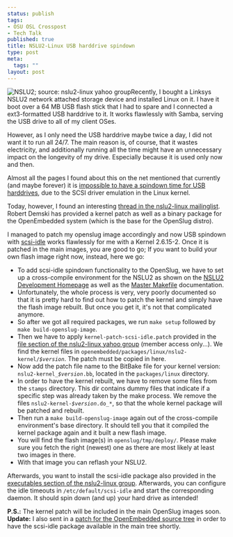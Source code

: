 ```yaml
--- 
status: publish
tags: 
- OSU OSL Crosspost
- Tech Talk
published: true
title: NSLU2-Linux USB harddrive spindown
type: post
meta: 
  tags: ""
layout: post
---
```

<img src='/uploads/thumb-nslu2-Size-In-Context.jpg' alt='NSLU2; source: nslu2-linux yahoo group' class="alignright" />Recently, I bought a Linksys NSLU2 network attached storage device and installed Linux on it. I have it boot over a 64 MB USB flash stick that I had to spare and I connected a ext3-formatted USB harddrive to it. It works flawlessly with Samba, serving the USB drive to all of my client OSes.

However, as I only need the USB harddrive maybe twice a day, I did not want it to run all 24/7. The main reason is, of course, that it wastes electricity, and additionally running all the time might have an unnecessary impact on the longevity of my drive. Especially because it is used only now and then.

Almost all the pages I found about this on the net mentioned that currently (and maybe forever) it is <a href="http://www.nslu2-linux.org/wiki/FAQ/SpinDownUSBHarddisks">impossible to have a spindown time for USB harddrives</a>, due to the SCSI driver emulation in the Linux kernel.

Today, however, I found an interesting <a href="http://groups.yahoo.com/group/nslu2-linux/message/8282">thread in the nslu2-linux mailinglist</a>. Robert Demski has provided a kernel patch as well as a binary package for the OpenEmbedded system (which is the base for the OpenSlug distro).

I managed to patch my openslug image accordingly and now USB spindown with <a href="http://www.lost-habit.com/scsi.html">scsi-idle</a> works flawlessly for me with a Kernel 2.6.15-2. Once it is patched in the main images, you are good to go; If you want to build your own flash image right now, instead, here we go:
<!--more-->
<ul>
	<li>To add scsi-idle spindown functionality to the OpenSlug, we have to set up a cross-compile environment for the NSLU2 as shown on the <a href="http://www.nslu2-linux.org/wiki/Development/HomePage">NSLU2 Development Homepage</a> as well as the <a href="http://www.nslu2-linux.org/wiki/Development/MasterMakefile">Master Makefile</a> documentation.</li>
	<li>Unfortunately, the whole process is very, very poorly documented so that it is pretty hard to find out how to patch the kernel and simply have the flash image rebuilt. But once you get it, it's not that complicated anymore.</li>
	<li>So after we got all required packages, we run <code>make setup</code> followed by <code>make build-openslug-image</code>.</li>
	<li>Then we have to apply <code>kernel-patch-scsi-idle.patch</code> provided in the <a href="http://groups.yahoo.com/group/nslu2-linux/files/Custom%20Executables/">file section of the nslu2-linux yahoo group</a> (member access only...). We find the kernel files in <code>openembedded/packages/linux/nslu2-kernel/<em>$version</em></code>. The patch must be copied in here.</li>
	<li>Now add the patch file name to the BitBake file for your kernel version: <code>nslu2-kernel_<em>$version</em>.bb</code>, located in the <code>packages/linux</code> directory.</li>
	<li>In order to have the kernel rebuilt, we have to remove some files from the <code>stamps</code> directory. This dir contains dummy files that indicate if a specific step was already taken by the make process. We remove the files <code>nslu2-kernel-<em>$version</em>.do_*</code>, so that the whole kernel package will be patched and rebuilt.</li>
	<li>Then run a <code>make build-openslug-image</code> again out of the cross-compile environment's base directory. It should tell you that it compiled the kernel package again and it built a new flash image.</li>
	<li>You will find the flash image(s) in <code>openslug/tmp/deploy/</code>. Please make sure you fetch the right (newest) one as there are most likely at least two images in there.</li>
	<li>With that image you can reflash your NSLU2.</li>
</ul>

Afterwards, you want to install the scsi-idle package also provided in the <a href="http://groups.yahoo.com/group/nslu2-linux/files/Custom%20Executables/">executables section of the nslu2-linux group</a>. Afterwards, you can configure the idle timeouts in <code>/etc/default/scsi-idle</code> and start the corresponding daemon. It should spin down (and up) your hard drive as intended!

<strong>P.S.:</strong> The kernel patch will be included in the main OpenSlug images soon.
<strong>Update:</strong> I also sent in a <a href="http://www.handhelds.org/hypermail/oe/49/4973.html">patch for the OpenEmbedded source tree</a> in order to have the scsi-idle package available in the main tree shortly.
